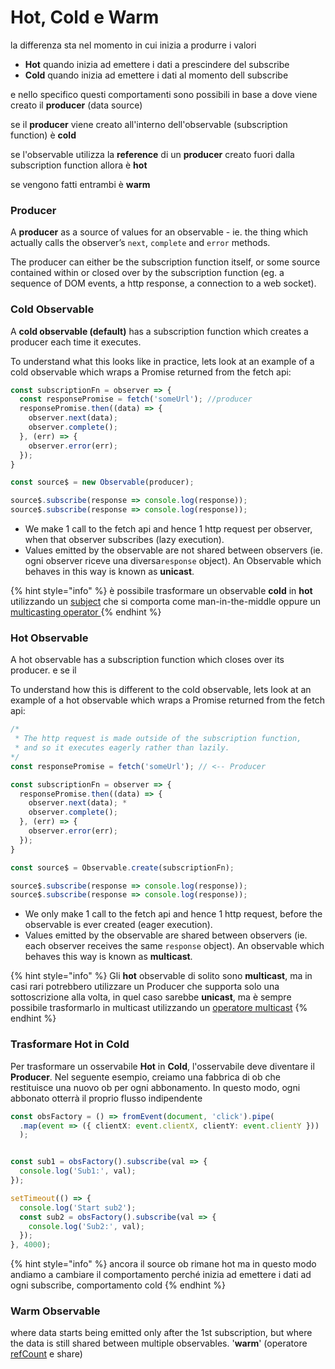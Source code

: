 # Hot, Cold e Warm

la differenza sta nel momento in cui inizia a produrre i valori

* **Hot** quando inizia ad emettere i dati a prescindere del subscribe
* **Cold** quando inizia ad emettere i dati al momento dell subscribe

e nello specifico questi comportamenti sono possibili in base a dove viene creato  il **producer** \(data source\) 

se il **producer** viene creato all'interno dell'observable \(subscription function\) è **cold**

se l'observable utilizza la **reference** di un **producer** creato fuori dalla subscription function allora è **hot**

se vengono fatti entrambi è **warm**

### **Producer**

A **producer** as a source of values for an observable - ie. the thing which actually calls the observer’s `next`, `complete` and `error` methods.

The producer can either be the subscription function itself, or some source contained within or closed over by the subscription function \(eg. a sequence of DOM events, a http response, a connection to a web socket\).

### Cold Observable <a id="cold-observable"></a>

A **cold observable \(default\)** has a subscription function which creates a producer each time it executes.

To understand what this looks like in practice, lets look at an example of a cold observable which wraps a Promise returned from the fetch api:

```typescript
const subscriptionFn = observer => {
  const responsePromise = fetch('someUrl'); //producer
  responsePromise.then((data) => { 
    observer.next(data);
    observer.complete();
  }, (err) => {
    observer.error(err);
  });
}

const source$ = new Observable(producer);

source$.subscribe(response => console.log(response));
source$.subscribe(response => console.log(response));
```

* We make 1 call to the fetch api and hence 1 http request per observer, when that observer subscribes \(lazy execution\).
* Values emitted by the observable are not shared between observers \(ie. ogni observer riceve una diversa`response` object\). An Observable which behaves in this way is known as **unicast**.

{% hint style="info" %}
è possibile trasformare un observable **cold** in **hot** utilizzando un [subject](../subject/) che si comporta come man-in-the-middle oppure un [multicasting operator ](../operators/#multicasting-operators)
{% endhint %}

### Hot Observable <a id="hot-observable"></a>

A hot observable has a subscription function which closes over its producer. e se il 

To understand how this is different to the cold observable, lets look at an example of a hot observable which wraps a Promise returned from the fetch api:

```typescript
/*
 * The http request is made outside of the subscription function, 
 * and so it executes eagerly rather than lazily.
*/
const responsePromise = fetch('someUrl'); // <-- Producer

const subscriptionFn = observer => {
  responsePromise.then((data) => {
    observer.next(data); * 
    observer.complete();
  }, (err) => {
    observer.error(err);
  });
}

const source$ = Observable.create(subscriptionFn);

source$.subscribe(response => console.log(response));
source$.subscribe(response => console.log(response));
```

* We only make 1 call to the fetch api and hence 1 http request, before the observable is ever created \(eager execution\).
* Values emitted by the observable are shared between observers \(ie. each observer receives the same `response` object\). An observable which behaves this way is known as **multicast**.

{% hint style="info" %}
Gli **hot** observable  di solito sono **multicast**, ma in casi rari potrebbero utilizzare un Producer che supporta solo una sottoscrizione alla volta, in quel caso sarebbe **unicast**, ma è sempre possibile trasformarlo in multicast utilizzando un [operatore multicast](../operators/#multicasting-operators) 
{% endhint %}

### Trasformare Hot in Cold

Per trasformare un osservabile **Hot** in **Cold**, l'osservabile deve diventare il **Producer**. Nel seguente esempio, creiamo una fabbrica di ob che restituisce una nuovo ob per ogni abbonamento. In questo modo, ogni abbonato otterrà il proprio flusso indipendente

```typescript
const obsFactory = () => fromEvent(document, 'click').pipe(
  .map(event => ({ clientX: event.clientX, clientY: event.clientY }))
  );


const sub1 = obsFactory().subscribe(val => {
  console.log('Sub1:', val);
});

setTimeout(() => {
  console.log('Start sub2');
  const sub2 = obsFactory().subscribe(val => {
    console.log('Sub2:', val);
  });
}, 4000);
```

{% hint style="info" %}
ancora il source ob rimane hot ma in questo modo andiamo a cambiare il comportamento perché inizia ad emettere i dati ad ogni subscribe, comportamento cold
{% endhint %}

### Warm Observable

where data starts being emitted only after the 1st subscription, but where the data is still shared between multiple observables. '**warm**' \(operatore [refCount](../operators/#refcount) e share\)

